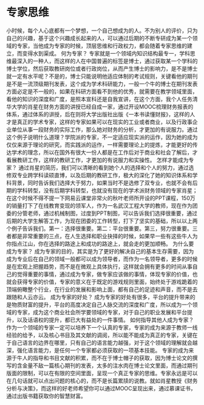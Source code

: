 # 专家思维

小时候，每个人心底都有一个梦想，一个自己想成为的人。不为别人的评价，只为自己的兴趣，基于这个兴趣成长起来的人，可以通过后期的不断专研成为某一个领域的专家，当他成为专家的时候，顶层思维和行政权力，都会随着专家思维的建立，而变得水到渠成。
何为专家？
专家就是一个领域内知识结构最专一，学科思维最深入的一种人，而这样的人在中国普遍的标签是博士，通过获取某一个学科的博士学位，然后获取教研岗位或者行政岗位，从而产生博士的影响力，是不是博士就一定有水平呢？不是的，博士只能说明他适应体制的考试规则，关键看他的期刊是不是一流顶级期刊发表，这个成为学术科研能力，一般一个牛的博士在期刊发表方面必定是不一般的，如果在科研方面看不到他的优秀，就需要在教学领域里面，看他的知识的深度和广度，是照本宣科还是自我宣讲，在这个方面，我个人任务清华大学的肖星在财务方面的讲授已经自成一家，通过开设MOOC梳理财务报表的体系，通过体系的讲授，后在则将大学出版社出版《一本书读懂财报》，这样的人才是真正的学术专家，这样的专家如果可以在现实的工业或者商业，以及行政事企业单位从事一段财务的实际工作，那么她对财务的分析，才更加的有说服力。通过这个例子说明什么道理？学院派的专家，不一定适应现实派的运作，因为她的成为仅仅来源于理论的研究，而实践派的运作，一样需要理论上的提炼，才能更好的传达学术的理念，所以在国外有很大一份人都是在工作后对于商业和社会了解后，才看展教研工作，这样的教研工作，才更加的有说服力和实操性。
怎样才能成为专家？
通过肖星的简历，我们可以清晰的看到她个人的选择和个人的努力，通过选修双专业跨学科读硕直博，以及后期的教研工作，极大的深化了她的知识体系和学科背景，同时告诉我们选择大于努力，如果当时不是选修了双专业，也就不会有后期的学科转型，没有后期学科转型，也就没有现在的学术派财务领域的专家肖星；在这个时候不得不提一下网易云课堂非常火的秋叶老师所开设的PPT课程，150万的销量打下了在线教育变现的领军人，作为一名武汉工程大学的教师，现在作为团委的分管老师，通过机械制图，过度到PPT制图，可以告诉我们选择很重要，通过后期的大学生解答工作，为现在团委的工作转型，打下了坚实的基础，所以以上两个例子告诉我们。第一：选择很重要。第二：平台很重要。第三，努力很重要。三者都是非常重要的三点，在人生选择和职业抉择的时候，如果早一些有这些牛人为你指点江山，你在选择的路途上和成功的路途上，就会走的更加顺畅。
为什么要成为专家？
成为专家的目的，其实是为了更好的解决自己的基本生存需要，因为成为专业后在自己的领域一般都可以成为领导者，而作为一名领导者，更多的时候是在宏观上把握趋势，而不是在微观上具体执行，这样就会拥有更多的时间从事自己的觉得重要的事情，通过成为专家，做专家应该做的事情，体现专家的价值，也就会获得专家的价值，专家的意义在于既定的游戏规则里面，始终处于游戏跪着的顶端俯瞰整个行业，在行业的发展和影响上面，都有自己的足迹和声音，而不是去跟随和人云亦云。
成为专家的好处？
成为专家的好处有很多，平台的提升带来的是物质财富的提升，平台的高度决定自己人脉交流的深度和广度，所以成为一个领域的专家，成为这个商业社会所学要领域的专家，对于自己的职业发展和平台提升，以及话语权的提升，都已大有益处的一件事情。
如何指导其他人成为专家？
作为一个领域的专家一定可以培养下一个认真的专家，专家的成为来源于教师一线经验的给予，以及核心书目及其文献的调阅，所以能不能成为真正的专家，关键在于自己语言的边界在哪里，只有自己的语言能力越强，对于这个领域的理解就会越深，强化语言能力，是任何一个专家都必须获取的一项基本技能。
专家的成为来源于牛人的指导和书目文献的积累，而不在于博士帽子的获取，因为博士论文的撰写的含金量不敌一篇核心期刊的发表，太多的注水肉在博士论文里面，而通过期刊版面的限制，可以在有限的空间里面，呈现一个真正专家的思维。专家永远是可以在几句话就可以点出问题的核心的，而不是长篇累牍的说教。就如肖星教授《财务分析与决策》，而这样的好老师希望你可以通过MOOC呈现出来，通过慕课证书，通过出版书籍获取你的智慧财富。
